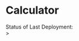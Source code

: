 # Calculator

Status of Last Deployment:<br>
<img srs="https://github.com/mityaiii/Calculator/workflows/CalculatorChecks/badge.svg?branch=main"><br>>
